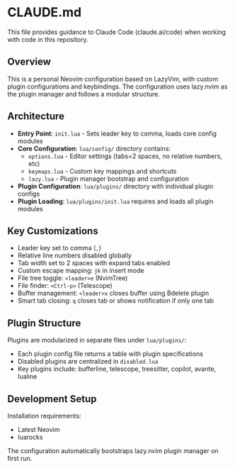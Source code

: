 # CLAUDE.md

This file provides guidance to Claude Code (claude.ai/code) when working with code in this repository.

## Overview

This is a personal Neovim configuration based on LazyVim, with custom plugin configurations and keybindings. The configuration uses lazy.nvim as the plugin manager and follows a modular structure.

## Architecture

- **Entry Point**: `init.lua` - Sets leader key to comma, loads core config modules
- **Core Configuration**: `lua/config/` directory contains:
  - `options.lua` - Editor settings (tabs=2 spaces, no relative numbers, etc)
  - `keymaps.lua` - Custom key mappings and shortcuts
  - `lazy.lua` - Plugin manager bootstrap and configuration
- **Plugin Configuration**: `lua/plugins/` directory with individual plugin configs
- **Plugin Loading**: `lua/plugins/init.lua` requires and loads all plugin modules

## Key Customizations

- Leader key set to comma (`,`)
- Relative line numbers disabled globally
- Tab width set to 2 spaces with expand tabs enabled
- Custom escape mapping: `jk` in insert mode
- File tree toggle: `<leader>e` (NvimTree)
- File finder: `<Ctrl-p>` (Telescope)
- Buffer management: `<leader>x` closes buffer using Bdelete plugin
- Smart tab closing: `q` closes tab or shows notification if only one tab

## Plugin Structure

Plugins are modularized in separate files under `lua/plugins/`:
- Each plugin config file returns a table with plugin specifications
- Disabled plugins are centralized in `disabled.lua`
- Key plugins include: bufferline, telescope, treesitter, copilot, avante, lualine

## Development Setup

Installation requirements:
- Latest Neovim
- luarocks

The configuration automatically bootstraps lazy.nvim plugin manager on first run.